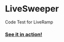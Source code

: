 # LiveSweeper
Code Test for LiveRamp

### [See it in action!](https://builtbykyle.com/livesweeper/)
